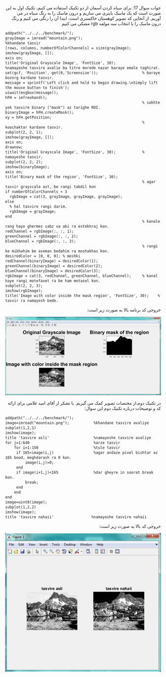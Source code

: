 <div dir="rtl">
جواب سوال 17:
  برای سیاه کردن آسمان از دو تکنیک استفاده می کنیم، تکنیک اول به این صورت است که یک ماسک باینری می سازیم و درون ماسک را به رنگ سیاه در می آوریم. از آنجایی که تصویر کوهستان خاکستری است، ابتدا آن را رنگی می کنیم و رنگ درون ماسک را با انتخاب سه مولفه rgb مشکی می کنیم
</div>

```
addpath("../../../benchmark/");
grayImage = imread("mountain.png");                           %khandane tasvir
[rows, columns, numberOfColorChannels] = size(grayImage);
imshow(grayImage, []);
axis on;
title('Original Grayscale Image', 'FontSize', 30);            %namayeshe tasvire avalie ba titre morede nazar baraye emale taghirat.
set(gcf, 'Position', get(0,'Screensize'));                    % baraye bozorg kardane tasvir.
message = sprintf('Left click and hold to begin drawing.\nSimply lift the mouse button to finish');
uiwait(msgbox(message));
hFH = imfreehand();
                                                              % sakhte yek tasvire binary ("mask") az tarighe ROI.
binaryImage = hFH.createMask();
xy = hFH.getPosition;
                                                              % koochaktar kardane tasvir.
subplot(2, 2, 1);
imshow(grayImage, []);
axis on;
drawnow;
title('Original Grayscale Image', 'FontSize', 30);            % namayeshe tasvir.
subplot(2, 2, 2);
imshow(binaryImage);
axis on;
title('Binary mask of the region', 'FontSize', 30);
                                                              % agar tasvir grayscale ast, be rangi tabdil kon
if numberOfColorChannels < 3
  rgbImage = cat(3, grayImage, grayImage, grayImage);
else
  % hal tasvire rangi darim.
  rgbImage = grayImage;
end
                                                              % kanale rang haye ghermez sabz va abi ra estekhraj kon.
redChannel = rgbImage(:, :, 1);
greenChannel = rgbImage(:, :, 2);
blueChannel = rgbImage(:, :, 3);
                                                              % rangi ke mikhahim be aseman bedahim ra moshakhas kon.
desiredColor = [0, 0, 0]; % meshki
redChannel(binaryImage) = desiredColor(1);
greenChannel(binaryImage) = desiredColor(2);
blueChannel(binaryImage) = desiredColor(3);
rgbImage = cat(3, redChannel, greenChannel, blueChannel);     % kanal haye rangi motefavet ra be ham motasel kon.
subplot(2, 2, 3);
imshow(rgbImage);
title('Image with color inside the mask region', 'FontSize', 30);    % tasvir ra namayesh bede.
```

<div dir="rtl">
خروجی کد برنامه بالا به صورت زیر است:
</div>

![khorooji](17.jpg)

<div dir="rtl">
در تکنیک دوم،از مختصات تصویر کمک می گیریم. با تشکر از آقای امید غلامی برای ارائه کد و توضیحات درباره تکنیک دوم این سوال:
</div>

```
addpath("../../../benchmark/");
image=imread("mountain.png");           %khandane tasvire avaliye
subplot(1,2,1)
imshow(image);
title 'tasvire asli'                    %namayeshe tasvire avaliye
for j=1:640                             %arze tasvir
    for i=1:150                         %tule tasvir
     if 165<image(i,j)                  %agar andaze pixel bishtar az 165 bood, meghdarash ra 0 kon.
         image(i,j)=0;
     end
     if image(i+1,j)<165                %dar gheyre in soorat break kon.
         break;
     end
    end
end
image=uint8(image);
subplot(1,2,2)
imshow(image);
title 'tasvire nahaii'                 %namayeshe tasvire nahaii
```

<div dir="rtl">
خروجی کد بالا به صورت زیر است:
</div>

![khorooji](02684.jpg)

